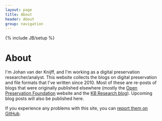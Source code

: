 ```yaml
---
layout: page
title: About
header: About
group: navigation
---
```

{% include JB/setup %}

# About

I'm Johan van der Knijff, and I'm working as a digital preservation researcher/analyst. This website collects the blogs on digital preservation and file formats that I've written since 2010. Most of these are re-posts of blogs that were originally published elsewhere (mostly the [Open Preservation Foundation](href="https://openpreservation.org/) website and the [KB Research blog](http://blog.kbresearch.nl/)). Upcoming blog posts will also be published here.

If you experience any problems with this site, you can [report them on GitHub](https://github.com/bitsgalore/bitsgalore.github.io/issues).
